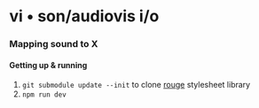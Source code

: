 # vi • son/audiovis i/o
### Mapping sound to X

#### Getting up & running
1. `git submodule update --init` to clone [rouge](https://github.com/vi-son/rouge) stylesheet library
2. `npm run dev`
